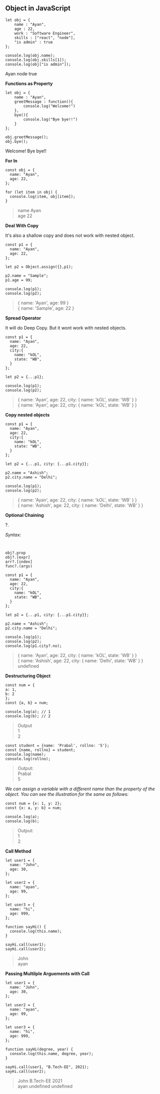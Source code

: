## Object in JavaScript

````
let obj = {
    name : "Ayan",
    age : 22,
    work : "Software Engineer",
    skills : ["react", "node"],
    "is admin" : true
};

console.log(obj.name);
console.log(obj.skills[1]);
console.log(obj["is admin"]);
````

Ayan
node
true

**Functions as Property**

````
let obj = {
    name : "Ayan",
    greetMessage : function(){
        console.log("Welcome!")
    },
    bye(){
        console.log("Bye bye!!")
    }
};

obj.greetMessage();
obj.bye();
````

Welcome!
Bye bye!!

**For In**

```
const obj = {
  name: "Ayan",
  age: 22,
};

for (let item in obj) {
  console.log(item, obj[item]);
}

```

> name Ayan\
age 22

**Deal With Copy**

It's also a shallow copy and does not work with nested object.

````
const p1 = {
  name: "Ayan",
  age: 22,
};

let p2 = Object.assign({},p1);

p2.name = "Sample";
p1.age = 99;

console.log(p1);
console.log(p2);
````

> { name: 'Ayan', age: 99 }\
{ name: 'Sample', age: 22 }

**Spread Operator**

It will do Deep Copy. But it wont work with nested objects.

````
const p1 = {
  name: "Ayan",
  age: 22,
  city:{
    name: "kOL",
    state: "WB",
  }
};

let p2 = {...p1};

console.log(p1);
console.log(p2);
````
> { name: 'Ayan', age: 22, city: { name: 'kOL', state: 'WB' } }\
{ name: 'Ayan', age: 22, city: { name: 'kOL', state: 'WB' } }

**Copy nested objects**

````
const p1 = {
  name: "Ayan",
  age: 22,
  city:{
    name: "kOL",
    state: "WB",
  }
};

let p2 = {...p1, city: {...p1.city}};

p2.name = "Ashish";
p2.city.name = "Delhi";

console.log(p1);
console.log(p2);
````

> { name: 'Ayan', age: 22, city: { name: 'kOL', state: 'WB' } }\
{ name: 'Ashish', age: 22, city: { name: 'Delhi', state: 'WB' } }

**Optional Chaining**

?.

*Syntax:*

````
 

obj?.prop
obj?.[expr]
arr?.[index]
func?.(args)
````

````
const p1 = {
  name: "Ayan",
  age: 22,
  city:{
    name: "kOL",
    state: "WB",
  }
};

let p2 = {...p1, city: {...p1.city}};

p2.name = "Ashish";
p2.city.name = "Delhi";

console.log(p1);
console.log(p2);
console.log(p1.city?.no);
````

> { name: 'Ayan', age: 22, city: { name: 'kOL', state: 'WB' } }\
{ name: 'Ashish', age: 22, city: { name: 'Delhi', state: 'WB' } }\
undefined

**Destructuring Object**

````
const num = {
a: 1, 
b: 2
};  
const {a, b} = num;  
  
console.log(a); // 1  
console.log(b); // 2  
````

> Output\
1\
2

````
const student = {name: 'Prabal', rollno: '5'};  
const {name, rollno} = student;  
console.log(name); 
console.log(rollno); 
````
> Output:\
Prabal\
5

*We can assign a variable with a different name than the property of the object. You can see the illustration for the same as follows:*

````
const num = {x: 1, y: 2};  
const {x: a, y: b} = num;  
   
console.log(a);   
console.log(b); 
````
> Output:\
1\
2

**Call Method**

````
let user1 = {
  name: "John",
  age: 30,
};

let user2 = {
  name: "ayan",
  age: 99,
};

let user3 = {
  name: "hi",
  age: 999,
};

function sayHi() {
  console.log(this.name);
}

sayHi.call(user1);
sayHi.call(user2);
````

> John\
ayan

**Passing Multilple Arguements with Call**

````
let user1 = {
  name: "John",
  age: 30,
};

let user2 = {
  name: "ayan",
  age: 99,
};

let user3 = {
  name: "hi",
  age: 999,
};

function sayHi(degree, year) {
  console.log(this.name, degree, year);
}

sayHi.call(user1, "B.Tech-EE", 2021);
sayHi.call(user2);
````

> John B.Tech-EE 2021\
ayan undefined undefined
